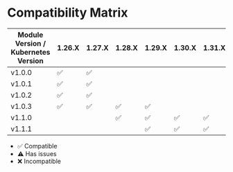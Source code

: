 # Compatibility Matrix

| Module Version / Kubernetes Version | 1.26.X             | 1.27.X             | 1.28.X             | 1.29.X             | 1.30.X             | 1.31.X             | 1.32.X             |
| ----------------------------------- | ------------------ | ------------------ | ------------------ | ------------------ | ------------------ | ------------------ | ------------------ |
| v1.0.0                              | :white_check_mark: | :white_check_mark: |                    |                    |                    |                    |                    |
| v1.0.1                              | :white_check_mark: | :white_check_mark: |                    |                    |                    |                    |                    |
| v1.0.2                              | :white_check_mark: | :white_check_mark: |                    |                    |                    |                    |                    |
| v1.0.3                              | :white_check_mark: | :white_check_mark: | :white_check_mark: | :white_check_mark: |                    |                    |                    |
| v1.1.0                              |                    |                    | :white_check_mark: | :white_check_mark: | :white_check_mark: | :white_check_mark: |  |
| v1.1.1                              |                    |                    |                    | :white_check_mark: | :white_check_mark: | :white_check_mark: | :white_check_mark: |

- :white_check_mark: Compatible
- :warning: Has issues
- :x: Incompatible
